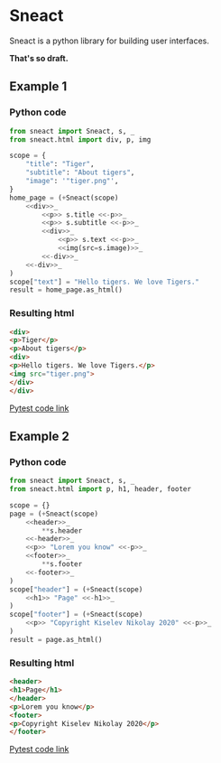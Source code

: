 # Sneact

Sneact is a python library for building user interfaces.

__That's so draft.__

## Example 1

### Python code

```python
from sneact import Sneact, s, _
from sneact.html import div, p, img

scope = {
    "title": "Tiger",
    "subtitle": "About tigers",
    "image": '"tiger.png"',
}
home_page = (+Sneact(scope)
    <<div>>_
        <<p>> s.title <<-p>>_
        <<p>> s.subtitle <<-p>>_
        <<div>>_
            <<p>> s.text <<-p>>_
            <<img(src=s.image)>>_
        <<-div>>_
    <<-div>>_
)
scope["text"] = "Hello tigers. We love Tigers."
result = home_page.as_html()
```

### Resulting html

```html
<div>
<p>Tiger</p>
<p>About tigers</p>
<div>
<p>Hello tigers. We love Tigers.</p>
<img src="tiger.png">
</div>
</div>
```

[Pytest code link](https://github.com/machineandme/sneact/blob/df9c3c47a6da3d219724240ca298d2240274ac0c/tests/test_sneact.py#L11)

## Example 2


### Python code

```python
from sneact import Sneact, s, _
from sneact.html import p, h1, header, footer

scope = {}
page = (+Sneact(scope)
    <<header>>_
    	**s.header
    <<-header>>_
    <<p>> "Lorem you know" <<-p>>_
    <<footer>>_
    	**s.footer
    <<-footer>>_
)
scope["header"] = (+Sneact(scope)
    <<h1>> "Page" <<-h1>>_
)
scope["footer"] = (+Sneact(scope)
    <<p>> "Copyright Kiselev Nikolay 2020" <<-p>>_
)
result = page.as_html()
```

### Resulting html

```html
<header>
<h1>Page</h1>
</header>
<p>Lorem you know</p>
<footer>
<p>Copyright Kiselev Nikolay 2020</p>
</footer>
```

[Pytest code link](https://github.com/machineandme/sneact/blob/df9c3c47a6da3d219724240ca298d2240274ac0c/tests/test_sneact.py#L49)
